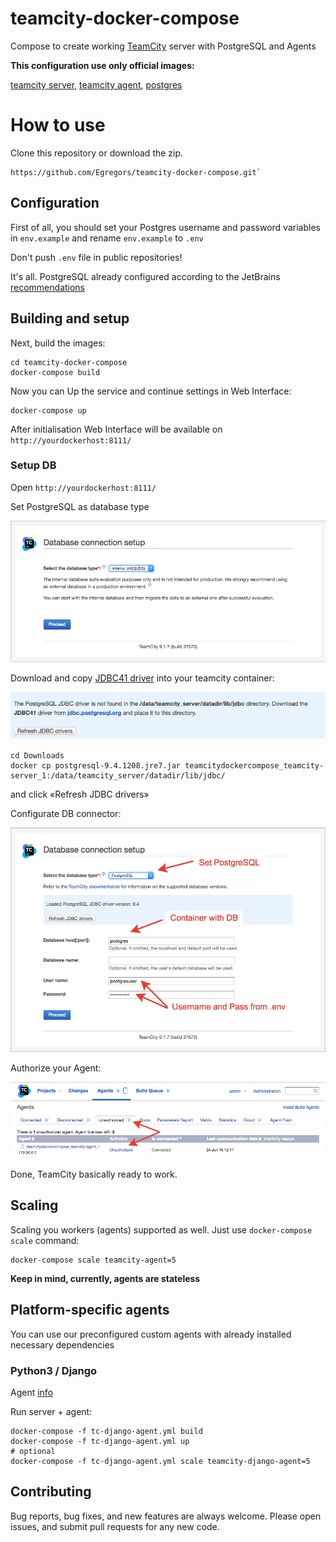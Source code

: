 # teamcity-docker-compose
Compose to create working [TeamCity](https://www.jetbrains.com/teamcity/) server with PostgreSQL and Agents

**This configuration use only official images:**

[teamcity server](https://hub.docker.com/r/jetbrains/teamcity-server/),
[teamcity agent](https://hub.docker.com/r/jetbrains/teamcity-minimal-agent/),
[postgres](https://hub.docker.com/_/postgres/)


# How to use

Clone this repository or download the zip.

```
https://github.com/Egregors/teamcity-docker-compose.git`
```


## Configuration

First of all, you should set your Postgres username and password variables in `env.example` and rename `env.example` to `.env`

Don't push `.env` file in public repositories!

It's all. PostgreSQL already configured according to the
JetBrains [recommendations](https://confluence.jetbrains.com/pages/viewpage.action?pageId=74847395#HowTo...-ConfigureNewlyInstalledPostgreSQLServer)


## Building and setup

Next, build the images:

```
cd teamcity-docker-compose
docker-compose build
```

Now you can Up the service and continue settings in Web Interface:

```
docker-compose up
```

After initialisation Web Interface will be available on `http://yourdockerhost:8111/`


### Setup DB

Open `http://yourdockerhost:8111/`

Set PostgreSQL as database type

![Alt text](raw/img/1.png?raw=true)

Download and copy [JDBC41 driver](https://jdbc.postgresql.org/download.html#current) into your teamcity container:


![Alt text](raw/img/0.png?raw=true)

```
cd Downloads
docker cp postgresql-9.4.1208.jre7.jar teamcitydockercompose_teamcity-server_1:/data/teamcity_server/datadir/lib/jdbc/
```
and click «Refresh JDBC drivers»

Configurate DB connector:

![Alt text](raw/img/2.png?raw=true)

Authorize your Agent:

![Alt text](raw/img/3.png?raw=true)

Done, TeamCity basically ready to work.

## Scaling

Scaling you workers (agents) supported as well. Just use `docker-compose scale` command:

```
docker-compose scale teamcity-agent=5
```
**Keep in mind, currently, agents are stateless**



## Platform-specific agents

You can use our preconfigured custom agents with already installed necessary dependencies

### Python3 / Django

Agent [info](agents/django/README.md)

Run server + agent:
```
docker-compose -f tc-django-agent.yml build
docker-compose -f tc-django-agent.yml up
# optional
docker-compose -f tc-django-agent.yml scale teamcity-django-agent=5
```


## Contributing

Bug reports, bug fixes, and new features are always welcome.
Please open issues, and submit pull requests for any new code.